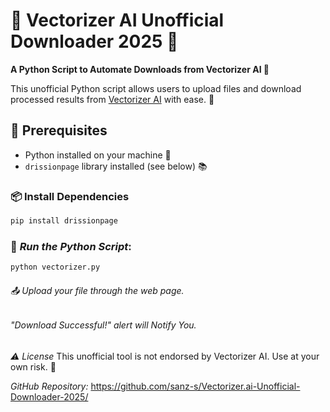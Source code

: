 # 🎨 Vectorizer AI Unofficial Downloader 2025 🌟

**A Python Script to Automate Downloads from Vectorizer AI 🚀**

This unofficial Python script allows users to upload files and download processed results from [Vectorizer AI](https://vectorizer.ai/) with ease. 🤩



## 🚨 Prerequisites
* Python installed on your machine 🐍
* `drissionpage` library installed (see below) 📚



### 📦 Install Dependencies
```bash
pip install drissionpage
```


### 🚀 *Run the Python Script*: 
```bash 
python vectorizer.py
```

###### 📤 Upload your file through the web page.
###### "Download Successful!" alert will Notify You.


*⚠️ License*
This unofficial tool is not endorsed by Vectorizer AI. Use at your own risk. 🤝


*GitHub Repository:* https://github.com/sanz-s/Vectorizer.ai-Unofficial-Downloader-2025/
